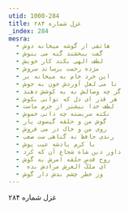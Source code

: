 ```yaml
---
utid: 1000-284
title: غزل شماره ۲۸۴
_index: 284
mesra:
  - هاتفی از گوشه میخانه دوش
  - گفت ببخشند گنه می بنوش
  - لطف الهی بکند کار خویش
  - مژده رحمت برساند سروش
  - این خرد خام به میخانه بر
  - تا می لعل آوردش خون به جوش
  - گر چه وصالش نه به کوشش دهند
  - هر قدر ای دل که توانی بکوش
  - لطف خدا بیشتر از جرم ماست
  - نکته سربسته چه دانی خموش
  - گوش من و حلقه گیسوی یار
  - روی من و خاک در می فروش
  - رندی حافظ نه گناهی ست صعب
  - با کرم پادشه عیب پوش
  - داور دین شاه شجاع آن که کرد
  - روح قدس حلقه امرش به گوش
  - ‌ ای ملکُ العرش مرادش بده
  - وز خطر چشم بدش دار گوش
---
```

غزل شماره ۲۸۴
